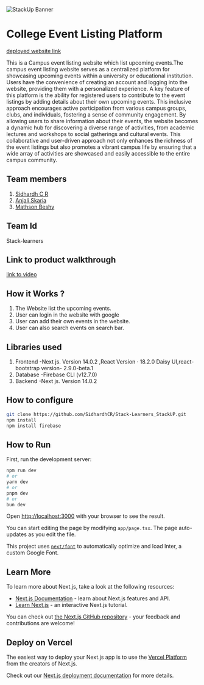 ![StackUp Banner](https://tinkerhub-foundation.notion.site/image/https%3A%2F%2Fprod-files-secure.s3.us-west-2.amazonaws.com%2F5aa34a82-e512-4b67-b6a0-a6a320d65323%2Fc390225d-be3a-4707-af91-2820af095461%2FHigh_Five.png?table=block&id=2c133cc0-dade-4a2e-aae4-006da8d52e00&spaceId=5aa34a82-e512-4b67-b6a0-a6a320d65323&width=1500&userId=&cache=v2)
# College Event Listing Platform
[deployed website link](https://stack-learners-stack-up.vercel.app/)

This is a Campus event listing website which list upcoming events.The campus event listing website serves as a centralized platform for showcasing upcoming events within a university or educational institution. Users have the convenience of creating an account and logging into the website, providing them with a personalized experience. A key feature of this platform is the ability for registered users to contribute to the event listings by adding details about their own upcoming events. This inclusive approach encourages active participation from various campus groups, clubs, and individuals, fostering a sense of community engagement. By allowing users to share information about their events, the website becomes a dynamic hub for discovering a diverse range of activities, from academic lectures and workshops to social gatherings and cultural events. This collaborative and user-driven approach not only enhances the richness of the event listings but also promotes a vibrant campus life by ensuring that a wide array of activities are showcased and easily accessible to the entire campus community.
## Team members
1. [Sidhardh C R](https://github.com/SidhardhCR)
2. [Anjali Skaria](https://github.com/anjaliskaria)
3. [Mathson Beshy](https://github.com/mathson17)
## Team Id
Stack-learners
## Link to product walkthrough
[link to video](https://drive.google.com/drive/folders/1PUclIwaWCyx33kBdEWIEOmbbJMeTmOJM?usp=sharing)
## How it Works ?
1. The Website list the upcoming events.
2. User can login in the website with google
3. User can add their own events in the website.
4. User can also search events on search bar.
## Libraries used
1. Frontend -Next js. Version 14.0.2 ,React Version · 18.2.0 Daisy UI,react-bootstrap version- 2.9.0-beta.1
2. Database -Firebase CLI (v12.7.0)
3. Backend -Next js. Version 14.0.2
   


## How to configure
```bash
git clone https://github.com/SidhardhCR/Stack-Learners_StackUP.git 
npm install 
npm install firebase
```
## How to Run

First, run the development server:

```bash
npm run dev
# or
yarn dev
# or
pnpm dev
# or
bun dev
```

Open [http://localhost:3000](http://localhost:3000) with your browser to see the result.

You can start editing the page by modifying `app/page.tsx`. The page auto-updates as you edit the file.

This project uses [`next/font`](https://nextjs.org/docs/basic-features/font-optimization) to automatically optimize and load Inter, a custom Google Font.

## Learn More

To learn more about Next.js, take a look at the following resources:

- [Next.js Documentation](https://nextjs.org/docs) - learn about Next.js features and API.
- [Learn Next.js](https://nextjs.org/learn) - an interactive Next.js tutorial.

You can check out [the Next.js GitHub repository](https://github.com/vercel/next.js/) - your feedback and contributions are welcome!

## Deploy on Vercel

The easiest way to deploy your Next.js app is to use the [Vercel Platform](https://vercel.com/new?utm_medium=default-template&filter=next.js&utm_source=create-next-app&utm_campaign=create-next-app-readme) from the creators of Next.js.

Check out our [Next.js deployment documentation](https://nextjs.org/docs/deployment) for more details.



